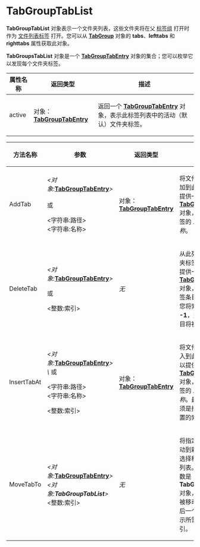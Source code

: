# TabGroupTabList

**TabGroupTabList** 对象表示一个文件夹列表，这些文件夹将在父 [标签组](/Manual/basic_concepts/the_lister/tabs/tab_groups.zh.md) 打开时作为 [文件列表标签](/Manual/basic_concepts/the_lister/tabs/README.zh.md) 打开。您可以从 **[TabGroup](tabgroup.zh.md)** 对象的 **tabs**、**lefttabs** 和 **righttabs** 属性获取此对象。

**TabGroupsTabList** 对象是一个 **[TabGroupTabEntry](tabgrouptabentry.zh.md)** 对象的集合；您可以枚举它以发现每个文件夹标签。

<table>
<thead><tr><th>
属性名称</th><th>
返回类型</th><th>
描述
</th></tr></thead><tbody><tr><td>
active</td><td>

对象：**[TabGroupTabEntry](tabgrouptabentry.zh.md)**</td><td>

返回一个 **[TabGroupTabEntry](tabgrouptabentry.zh.md)** 对象，表示此标签列表中的活动（默认）文件夹标签。
</td></tr></tbody>
</table>

<table>
<thead><tr><th>
方法名称</th><th>

**参数**</th><th>
返回类型</th><th>
描述
</th></tr></thead><tbody><tr><td>
AddTab</td><td>

*\<对象:***[TabGroupTabEntry](tabgrouptabentry.zh.md)***\>*  
   
或

\<字符串:路径\>  
\<字符串:名称\></td><td>

对象：**[TabGroupTabEntry](tabgrouptabentry.zh.md)**</td><td>

将文件夹标签条目添加到此列表。您可以提供一个  
**[TabGroupTabEntry](tabgrouptabentry.zh.md)** 对象，或新文件夹标签的 *路径* 和可选 *名称*。
</td></tr><tr><td>
DeleteTab</td><td>

*\<对象:***[TabGroupTabEntry](tabgrouptabentry.zh.md)***\>*

或

\<整数:索引\></td><td>

*无*</td><td>

从此列表中删除文件夹标签条目。您可以提供一个  
**[TabGroupTabEntry](tabgrouptabentry.zh.md)** 对象，或要删除的标签条目的索引。如果您将索引指定为 **-1**，则所有标签条目将被删除。
</td></tr><tr><td>
InsertTabAt</td><td>

*\<对象:***[TabGroupTabEntry](tabgrouptabentry.zh.md)***\>*  
*\\* 或

\<字符串:路径\>  
\<字符串:名称\>

\<整数:索引\></td><td>

对象：**[TabGroupTabEntry](tabgrouptabentry.zh.md)**</td><td>

将文件夹标签条目插入到此列表中。您可以提供一个  
**[TabGroupTabEntry](tabgrouptabentry.zh.md)** 对象，或新文件夹标签的 *路径* 和可选 *名称*。最后一个参数必须是指示所需插入位置的索引。
</td></tr><tr><td>
MoveTabTo</td><td>

*\<对象:***[TabGroupTabEntry](tabgrouptabentry.zh.md)***\>  
\<对象:***TabGroupTabList***\>*  
\<整数:索引\></td><td>

*无*</td><td>

将指定的标签条目移动到新位置，并可以选择移动到新的标签列表。如果第二个参数是 **TabGroupTabList** 对象，则标签条目将被移动到该列表。最后一个参数必须是指示所需插入位置的索引。
</td></tr></tbody>
</table>